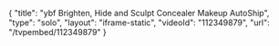 {
    "title": "ybf Brighten, Hide and Sculpt Concealer Makeup AutoShip",
    "type": "solo",
    "layout": "iframe-static",
    "videoId": "112349879",
    "url": "\/tvpembed\/112349879"
}